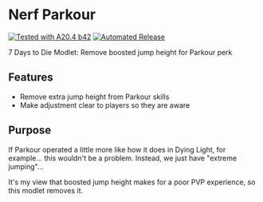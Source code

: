 # Nerf Parkour

[![Tested with A20.4 b42](https://img.shields.io/badge/A20.4%20b42-tested-blue.svg)](https://7daystodie.com/) [![Automated Release](https://github.com/fatal-expedition/nerf-parkour/actions/workflows/main.yml/badge.svg)](https://github.com/fatal-expedition/nerf-parkour/actions/workflows/main.yml)

7 Days to Die Modlet: Remove boosted jump height for Parkour perk

## Features

- Remove extra jump height from Parkour skills
- Make adjustment clear to players so they are aware

## Purpose

If Parkour operated a little more like how it does in Dying Light, for example... this wouldn't be a problem. Instead, we just have "extreme jumping"...

It's my view that boosted jump height makes for a poor PVP experience, so this modlet removes it.

